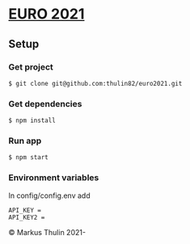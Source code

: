 # [EURO 2021](https://github.com/thulin82/euro2021)

## Setup

### Get project

```
$ git clone git@github.com:thulin82/euro2021.git
```

### Get dependencies

```
$ npm install
```

### Run app

```
$ npm start
```

### Environment variables
In config/config.env add
```
API_KEY =
API_KEY2 =
```

© Markus Thulin 2021-
